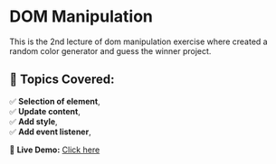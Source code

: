 # DOM Manipulation

This is the 2nd lecture of dom manipulation exercise where created a random color generator and guess the winner project.

## 🔹 Topics Covered:

✅ **Selection of element**,  
✅ **Update content**,  
✅ **Add style**,  
✅ **Add event listener**,

📌 **Live Demo:** [Click here](https://day-38-dom-manipulation.netlify.app/)
